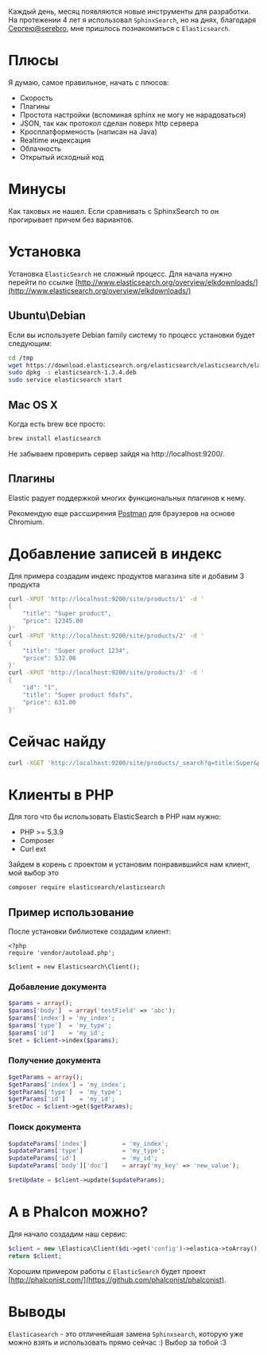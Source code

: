 Каждый день, месяц появляются новые инструменты для разработки. На протежении 4 лет я использовал `SphinxSearch`, но на днях,
благодаря [Сергею@serebro](https://github.com/serebro), мне пришлось познакомиться с `Elasticsearch`.

# Плюсы

Я думаю, самое правильное, начать с плюсов:

+ Скорость
+ Плагины
+ Простота настройки (вспоминая sphinx не могу не нарадоваться)
+ JSON, так как протокол сделан поверх http сервера
+ Кросплатформеность (написан на Java)
+ Realtime индексация
+ Облачность
+ Открытый исходный код

# Минусы

Как таковых не нашел. Если сравнивать с SphinxSearch то он прогирывает причем без вариантов.

# Установка

Установка `ElasticSearch` не сложный процесс. Для начала нужно перейти по ссылке [http://www.elasticsearch.org/overview/elkdownloads/](http://www.elasticsearch.org/overview/elkdownloads/)

## Ubuntu\Debian

Если вы используете Debian family систему то процесс установки будет следующим:

```bash
cd /tmp
wget https://download.elasticsearch.org/elasticsearch/elasticsearch/elasticsearch-1.3.4.deb
sudo dpkg -i elasticsearch-1.3.4.deb
sudo service elasticsearch start
```

## Mac OS X

Когда есть brew все просто:

```bash
brew install elasticsearch
```

Не забываем проверить сервер зайдя на http://localhost:9200/.

## Плагины

Elastic радует поддержкой многих функциональных плагинов к нему.

Рекомендую еще рассширения [Postman](https://chrome.google.com/webstore/detail/postman-rest-client/fdmmgilgnpjigdojojpjoooidkmcomcm/related?hl=en) для браузеров на основе Chromium.

# Добавление записей в индекс

Для примера создадим индекс продуктов магазина site и добавим 3 продукта

```bash
curl -XPUT 'http://localhost:9200/site/products/1' -d '
{
    "title": "Super product",
    "price": 12345.00
}'
curl -XPUT 'http://localhost:9200/site/products/2' -d '
{
    "title": "Super product 1234",
    "price": 532.00
}'
curl -XPUT 'http://localhost:9200/site/products/3' -d '
{ 
    "id": "1",
    "title": "Super product fdsfs",
    "price": 631.00
}'
```

# Сейчас найду

```bash
curl -XGET 'http://localhost:9200/site/products/_search?q=title:Super&pretty=true'
```

# Клиенты в PHP

Для того что бы использовать ElasticSearch в PHP нам нужно:

* PHP >= 5.3.9
* Composer
* Curl ext

Зайдем в корень с проектом и установим понравившийся нам клиент, мой выбор это

```bash
composer require elasticsearch/elasticsearch
```

## Пример использование

После установки библиотеке создадим клиент:

```
<?php
require 'vendor/autoload.php';

$client = new Elasticsearch\Client();
```

### Добавление документа

```php
$params = array();
$params['body']  = array('testField' => 'abc');
$params['index'] = 'my_index';
$params['type']  = 'my_type';
$params['id']    = 'my_id';
$ret = $client->index($params);
```

### Получение документа

```php
$getParams = array();
$getParams['index'] = 'my_index';
$getParams['type']  = 'my_type';
$getParams['id']    = 'my_id';
$retDoc = $client->get($getParams);
```

### Поиск документа

```php
$updateParams['index']          = 'my_index';
$updateParams['type']           = 'my_type';
$updateParams['id']             = 'my_id';
$updateParams['body']['doc']    = array('my_key' => 'new_value');

$retUpdate = $client->update($updateParams);
```

# А в Phalcon можно?

Для начало создадим наш сервис:

```php
$client = new \Elastica\Client($di->get('config')->elastica->toArray());
return $client;
```

Хорошим примером работы с `ElasticSearch` будет проект [http://phalconist.com/](https://github.com/phalconist/phalconist).

# Выводы

`Elasticasearch` - это отличнейшая замена `Sphinxsearch`, которую уже можно взять и использовать прямо сейчас :) Выбор за тобой :3